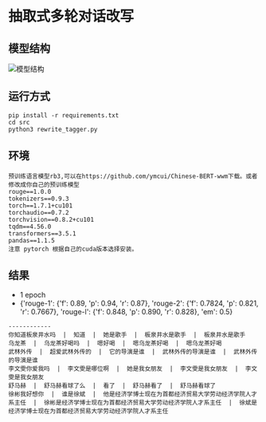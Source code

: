 # 抽取式多轮对话改写

## 模型结构
![模型结构](https://github.com/zhusleep/tagger_rewriter/blob/master/model.jpg)

## 运行方式
```
pip install -r requirements.txt
cd src
python3 rewrite_tagger.py
```

## 环境
```
预训练语言模型rb3,可以在https://github.com/ymcui/Chinese-BERT-wwm下载。或者修改成你自己的预训练模型
rouge==1.0.0
tokenizers==0.9.3
torch==1.7.1+cu101
torchaudio==0.7.2
torchvision==0.8.2+cu101
tqdm==4.56.0
transformers==3.5.1
pandas==1.1.5
注意 pytorch 根据自己的cuda版本选择安装。
```

## 结果
* 1 epoch
* {'rouge-1': {'f': 0.89, 'p': 0.94, 'r': 0.87}, 'rouge-2': {'f': 0.7824, 'p': 0.821, 'r': 0.7667}, 'rouge-l': {'f': 0.848, 'p': 0.890, 'r': 0.828}, 'em': 0.5}
```
------------
你知道板泉井水吗  |  知道  |  她是歌手  |  板泉井水是歌手  |  板泉井水是歌手
乌龙茶  |  乌龙茶好喝吗  |  嗯好喝  |  嗯乌龙茶好喝  |  嗯乌龙茶好喝
武林外传  |  超爱武林外传的  |  它的导演是谁  |  武林外传的导演是谁  |  武林外传的导演是谁
李文雯你爱我吗  |  李文雯是哪位啊  |  她是我女朋友  |  李文雯是我女朋友  |  李文雯是我女朋友
舒马赫  |  舒马赫看球了么  |  看了  |  舒马赫看了  |  舒马赫看球了
徐彬我好想你  |  谁是徐斌  |  他是经济学博士现在为首都经济贸易大学劳动经济学院人才系主任  |  徐彬是经济学博士现在为首都经济贸易大学劳动经济学院人才系主任  |  徐斌是经济学博士现在为首都经济贸易大学劳动经济学院人才系主任
```
